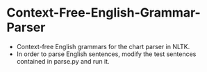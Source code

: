 # Context-Free-English-Grammar-Parser
- Context-free English grammars for the chart parser in NLTK.
- In order to parse English sentences, modify the test sentences contained in parse.py and run it.
